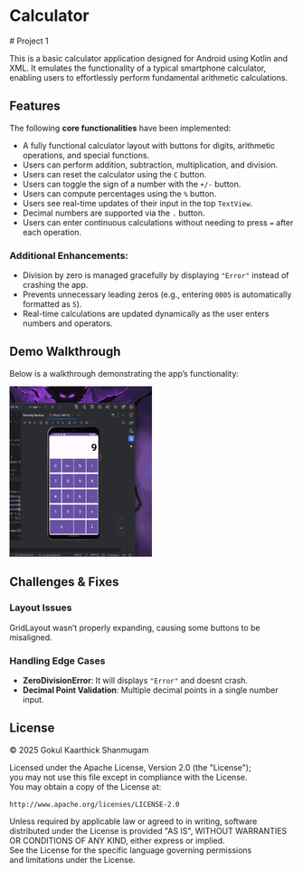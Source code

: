 # Calculator

\# Project 1

This is a basic calculator application designed for Android using Kotlin and XML.
It emulates the functionality of a typical smartphone calculator, enabling users to effortlessly perform fundamental arithmetic calculations.

## **Features**  

The following **core functionalities** have been implemented:  

* A fully functional calculator layout with buttons for digits, arithmetic operations, and special functions.  
* Users can perform addition, subtraction, multiplication, and division.  
* Users can reset the calculator using the `C` button.  
* Users can toggle the sign of a number with the `+/-` button.  
* Users can compute percentages using the `%` button.  
* Users see real-time updates of their input in the top `TextView`.  
* Decimal numbers are supported via the `.` button.  
* Users can enter continuous calculations without needing to press `=` after each operation.  

### **Additional Enhancements:**  

* Division by zero is managed gracefully by displaying `"Error"` instead of crashing the app.  
* Prevents unnecessary leading zeros (e.g., entering `0005` is automatically formatted as `5`).  
* Real-time calculations are updated dynamically as the user enters numbers and operators.  

## **Demo Walkthrough**  

Below is a walkthrough demonstrating the app’s functionality:  

<img src='calculator.gif' title='Calculator Demo Walkthrough' width='50%' alt='Demo Walkthrough' />  

## **Challenges & Fixes**  

### **Layout Issues**  
GridLayout wasn’t properly expanding, causing some buttons to be misaligned.  

### **Handling Edge Cases**  
- **ZeroDivisionError**: It will displays `"Error"` and doesnt crash.  
- **Decimal Point Validation**: Multiple decimal points in a single number input.  

## **License**
© 2025 Gokul Kaarthick Shanmugam

Licensed under the Apache License, Version 2.0 (the "License");  
you may not use this file except in compliance with the License.  
You may obtain a copy of the License at:  

    http://www.apache.org/licenses/LICENSE-2.0  

Unless required by applicable law or agreed to in writing, software  
distributed under the License is provided "AS IS", WITHOUT WARRANTIES  
OR CONDITIONS OF ANY KIND, either express or implied.  
See the License for the specific language governing permissions  
and limitations under the License.  
